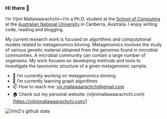 ### Hi there 👋

I’m Vijini Mallawaarachchi—I’m a Ph.D. student at the [School of Computing](https://cs.anu.edu.au/) at the [Australian National University](https://www.anu.edu.au/) in Canberra, Australia. I enjoy writing code, reading and blogging.

My current research work is focused on algorithms and computational models related to metagenomics binning. Metagenomics involves the study of various genetic material obtained from the genomes found in microbial communities. A microbial community can contain a large number of organisms. My work focuses on developing methods and tools to investigate the taxonomic structure of a given metagenomic sample.

- 🔭 I’m currently working on metagenomics binning
- 🌱 I’m currently learning graph algorithms
- 📫 How to reach me: viji.mallawaarachchi@gmail.com
- 🏠 Check out my personal website: (vijinimallawaarachchi.com)[https://vijinimallawaarachchi.com/]

![Vini2's github stats](https://github-readme-stats.vercel.app/api?username=Vini2&show_icons=true&theme=buefy)

<!--
**Vini2/Vini2** is a ✨ _special_ ✨ repository because its `README.md` (this file) appears on your GitHub profile.

Here are some ideas to get you started:

-->

